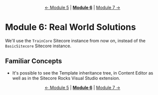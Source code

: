 <p align="center">
    <a href="module-5.md">← Module 5</a> | <strong><a href="#">Module 6</a></strong> | <a href="module-7.md">Module 7 →</a>
</p>

# Module 6: Real World Solutions

We'll use the `TrainCore` Sitecore instance from now on, instead of the `BasicSitecore` Sitecore instance.

## Familiar Concepts

* It's possible to see the Template inheritance tree, in Content Editor as well as in the Sitecore Rocks Visual Studio
  extension.

<p align="center">
    <a href="module-5.md">← Module 5</a> | <strong><a href="#">Module 6</a></strong> | <a href="module-7.md">Module 7 →</a>
</p>
